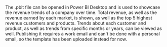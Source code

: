 The .pbit file can be opened in Power BI Desktop and is used to showcase the revenue trends of a company over time. Total revenue, as well as the revenue earned by each market, is shown, as well as the top 5 highest revenue customers and products. Trends about each customer and product, as well as trends from specific months or years, can be viewed as well. Publishing it requires a work email and can't be done with a personal email, so the template has been uploaded instead for now. 
